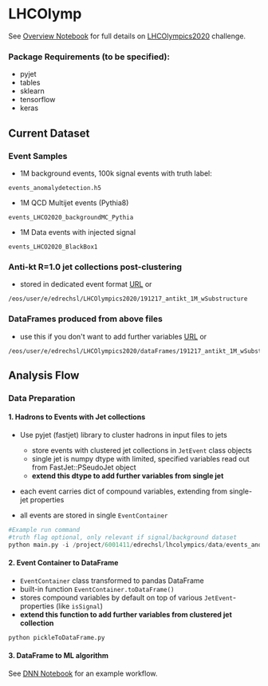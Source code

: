 # LHCOlymp

See [Overview Notebook](notebooks/overview.ipynb) for full details 
on [LHCOlympics2020](https://indico.cern.ch/event/809820/page/19002-lhcolympics2020) challenge. 

### Package Requirements (to be specified):
- pyjet
- tables
- sklearn
- tensorflow
- keras


## Current Dataset
### Event Samples

- 1M background events, 100k signal events with truth label:

```
events_anomalydetection.h5
```

- 1M QCD Multijet events (Pythia8)

```
events_LHCO2020_backgroundMC_Pythia
```

- 1M Data events with injected signal

```
events_LHCO2020_BlackBox1
```


### Anti-kt R=1.0 jet collections post-clustering
- stored in dedicated event format
[URL](https://cernbox.cern.ch/index.php/s/MJSWVW6I8iPRNrB)
or
```
/eos/user/e/edrechsl/LHCOlympics2020/191217_antikt_1M_wSubstructure
```

### DataFrames produced from above files
- use this if you don't want to add further variables
[URL](https://cernbox.cern.ch/index.php/s/4m2tVBp7GDaIMY8)
or 
```
/eos/user/e/edrechsl/LHCOlympics2020/dataFrames/191217_antikt_1M_wSubstructure
```

## Analysis Flow

### Data Preparation
#### 1. Hadrons to Events with Jet collections

- Use pyjet (fastjet) library to cluster hadrons in input files to jets

  - store events with clustered jet collections in `JetEvent` class objects
  - single jet is numpy dtype with limited, specified variables read out from FastJet::PSeudoJet object
  - **extend this dtype to add further variables from single jet**

- each event carries dict of compound variables, extending from single-jet properties

- all events are stored in single `EventContainer`

```python
#Example run command
#truth flag optional, only relevant if signal/background dataset
python main.py -i /project/6001411/edrechsl/lhcolympics/data/events_anomalydetection.h5 -truth
```

#### 2. Event Container to DataFrame

- `EventContainer` class transformed to pandas DataFrame
- built-in function `EventContainer.toDataFrame()`
- stores compound variables by default on top of various `JetEvent`-properties (like `isSignal`)
- **extend this function to add further variables from clustered jet collection**

```python
python pickleToDataFrame.py
```

#### 3. DataFrame to ML algorithm

See [DNN Notebook](notebooks/DNN_minimalExample.ipynb) for an example workflow.


